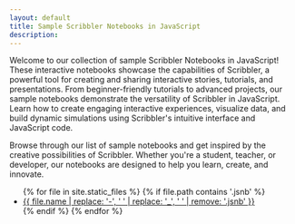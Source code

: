 ```yaml
---
layout: default
title: Sample Scribbler Notebooks in JavaScript
description: 
---
```




Welcome to our collection of sample Scribbler Notebooks in JavaScript! These interactive notebooks showcase the capabilities of Scribbler, a powerful tool for creating and sharing interactive stories, tutorials, and presentations. From beginner-friendly tutorials to advanced projects, our sample notebooks demonstrate the versatility of Scribbler in JavaScript. Learn how to create engaging interactive experiences, visualize data, and build dynamic simulations using Scribbler's intuitive interface and JavaScript code.



Browse through our list of sample notebooks and get inspired by the creative possibilities of Scribbler. Whether you're a student, teacher, or developer, our notebooks are designed to help you learn, create, and innovate.




<ul class="row">
  {% for file in site.static_files %}
    {% if file.path contains '.jsnb' %}
      <li class="col-md-3 col-sm-4 mb-4 card">
        <a href="https://app.scribbler.live/?jsnb=https://examples.scribbler.live{{ file.path }}">{{ file.name | replace: '-', ' ' | replace: '_', ' ' | remove: '.jsnb' }}</a>
        <i class="bi bi-pencil">
          <a href="https://app.scribbler.live/?jsnb=https://examples.scribbler.live{{ file.path }}"></a>
          </i>
        <i class="bi bi-play-btn-fill">
          <a href="https://app.scribbler.live/?jsnb=https://examples.scribbler.live{{ file.path }}"></a>
         </i>
      </li>
    {% endif %}
  {% endfor %}
</ul>
